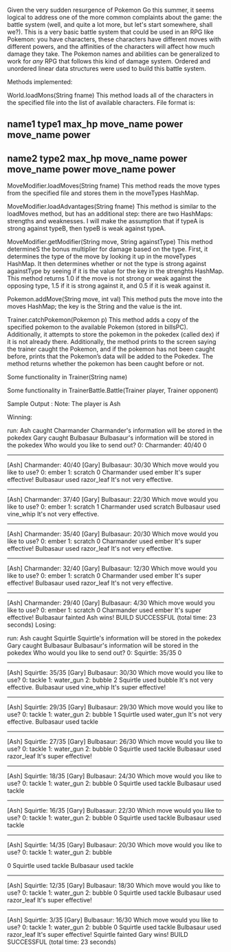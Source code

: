 ﻿Given the very sudden resurgence of Pokemon Go this summer, it seems logical to address one of the more common complaints about the game: the battle system (well, and quite a lot more, but let's start somewhere, shall we?).  This is a very basic battle system that could be used in an RPG like Pokemon: you have characters, these characters have different moves with different powers, and the affinities of the characters will affect how much damage they take.  The Pokemon names and abilities can be generalized to work for *any* RPG that follows this kind of damage system. Ordered and unordered linear data structures were used to build this battle system.

Methods implemented:

World.loadMons(String fname)
This method loads all of the characters in the specified file into the list of available characters. File format is:

name1
type1
max_hp
move_name power
move_name power
-
name2
type2
max_hp
move_name power
move_name power
move_name power
-

MoveModifier.loadMoves(String fname)
This method reads the move types from the specified file and stores them in the moveTypes HashMap.

MoveModifier.loadAdvantages(String fname)
This method is similar to the loadMoves method, but has an additional step: there are two HashMaps: strengths and weaknesses. I will make the assumption that if typeA is strong against typeB, then typeB is weak against typeA.

MoveModifier.getModifier(String move, String againstType)
This method determineS the bonus multiplier for damage based on the type. First, it determines the type of the move by looking it up in the moveTypes HashMap. It then determines whether or not the type is strong against againstType by seeing if it is the value for the key in the strenghts HashMap. This method returns 1.0 if the move is not strong or weak against the opposing type, 1.5 if it is strong against it, and 0.5 if it is weak against it.

Pokemon.addMove(String move, int val)
This method puts the move into the moves HashMap; the key is the String and the value is the int.

Trainer.catchPokemon(Pokemon p)
This method adds a copy of the specified pokemon to the available Pokemon (stored in billsPC). Additionally, it attempts to store the pokemon in the pokedex (called dex) if it is not already there. Additionally, the method prints to the screen saying the trainer caught the Pokemon, and if the pokemon has not been caught before, prints that the Pokemon’s data will be added to the Pokedex. The method returns whether the pokemon has been caught before or not. 

Some functionality in Trainer(String name)

Some functionality in TrainerBattle.Battle(Trainer player, Trainer opponent)



Sample Output
: Note: The player is Ash

Winning:

run:
Ash caught Charmander
Charmander's information will be stored in the pokedex
Gary caught Bulbasaur
Bulbasaur's information will be stored in the pokedex
Who would you like to send out?
0: Charmander: 40/40
0
****
[Ash] Charmander: 40/40
[Gary] Bulbasaur: 30/30
Which move would you like to use?
0: ember
1: scratch
0
Charmander used ember
It's super effective!
Bulbasaur used razor_leaf
It's not very effective.
****
[Ash] Charmander: 37/40
[Gary] Bulbasaur: 22/30
Which move would you like to use?
0: ember
1: scratch
1
Charmander used scratch
Bulbasaur used vine_whip
It's not very effective.
****
[Ash] Charmander: 35/40
[Gary] Bulbasaur: 20/30
Which move would you like to use?
0: ember
1: scratch
0
Charmander used ember
It's super effective!
Bulbasaur used razor_leaf
It's not very effective.
****
[Ash] Charmander: 32/40
[Gary] Bulbasaur: 12/30
Which move would you like to use?
0: ember
1: scratch
0
Charmander used ember
It's super effective!
Bulbasaur used razor_leaf
It's not very effective.
****
[Ash] Charmander: 29/40
[Gary] Bulbasaur: 4/30
Which move would you like to use?
0: ember
1: scratch
0
Charmander used ember
It's super effective!
Bulbasaur fainted
Ash wins!
BUILD SUCCESSFUL (total time: 23 seconds)
Losing:

run:
Ash caught Squirtle
Squirtle's information will be stored in the pokedex
Gary caught Bulbasaur
Bulbasaur's information will be stored in the pokedex
Who would you like to send out?
0: Squirtle: 35/35
0
****
[Ash] Squirtle: 35/35
[Gary] Bulbasaur: 30/30
Which move would you like to use?
0: tackle
1: water_gun
2: bubble
2
Squirtle used bubble
It's not very effective.
Bulbasaur used vine_whip
It's super effective!
****
[Ash] Squirtle: 29/35
[Gary] Bulbasaur: 29/30
Which move would you like to use?
0: tackle
1: water_gun
2: bubble
1
Squirtle used water_gun
It's not very effective.
Bulbasaur used tackle
****
[Ash] Squirtle: 27/35
[Gary] Bulbasaur: 26/30
Which move would you like to use?
0: tackle
1: water_gun
2: bubble
0
Squirtle used tackle
Bulbasaur used razor_leaf
It's super effective!
****
[Ash] Squirtle: 18/35
[Gary] Bulbasaur: 24/30
Which move would you like to use?
0: tackle
1: water_gun
2: bubble
0
Squirtle used tackle
Bulbasaur used tackle
****
[Ash] Squirtle: 16/35
[Gary] Bulbasaur: 22/30
Which move would you like to use?
0: tackle
1: water_gun
2: bubble
0
Squirtle used tackle
Bulbasaur used tackle
****
[Ash] Squirtle: 14/35
[Gary] Bulbasaur: 20/30
Which move would you like to use?
0: tackle
1: water_gun
2: bubble

0
Squirtle used tackle
Bulbasaur used tackle
****
[Ash] Squirtle: 12/35
[Gary] Bulbasaur: 18/30
Which move would you like to use?
0: tackle
1: water_gun
2: bubble
0
Squirtle used tackle
Bulbasaur used razor_leaf
It's super effective!
****
[Ash] Squirtle: 3/35
[Gary] Bulbasaur: 16/30
Which move would you like to use?
0: tackle
1: water_gun
2: bubble
0
Squirtle used tackle
Bulbasaur used razor_leaf
It's super effective!
Squirtle fainted
Gary wins!
BUILD SUCCESSFUL (total time: 23 seconds)